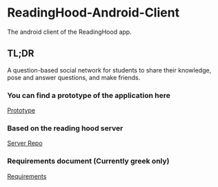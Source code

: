 # ReadingHood-Android-Client
The android client of the ReadingHood app.

## TL;DR
A question-based social network for students to share their knowledge, pose and answer questions, and make friends.


### You can find a prototype of the application here
[Prototype](https://invis.io/7NF44TO38)

### Based on the reading hood server
[Server Repo](https://github.com/DrMerfy/ReadingHood-Server)

### Requirements document (Currently greek only)
[Requirements](https://github.com/DrMerfy/ReadingHood-Android-Client/blob/master/Docs/readingHood_2.2(Greek).pdf)
